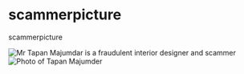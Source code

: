 # scammerpicture
scammerpicture

![Mr  Tapan Majumdar is a fraudulent interior designer and scammer](https://github.com/kartickdutta/scammerpicture/assets/72213895/1ac69b60-84dd-4666-b9d7-ef6087a5f3bd)
![Photo of Tapan Majumder](https://github.com/kartickdutta/scammerpicture/assets/72213895/de6e43fe-fd28-42ad-bb35-3cf89ea26cec)
